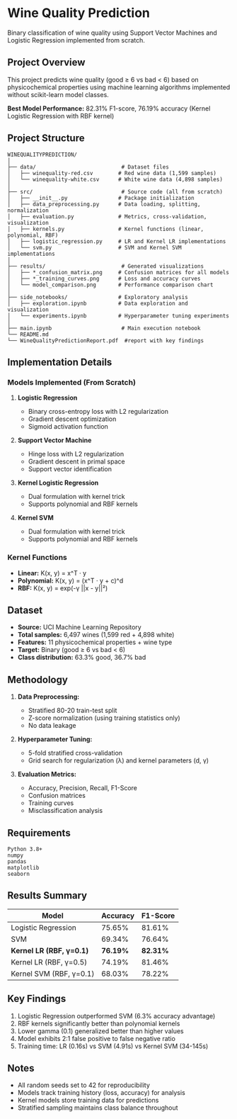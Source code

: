 # Wine Quality Prediction

Binary classification of wine quality using Support Vector Machines and Logistic Regression implemented from scratch.

## Project Overview

This project predicts wine quality (good ≥ 6 vs bad < 6) based on physicochemical properties using machine learning algorithms implemented without scikit-learn model classes.

**Best Model Performance:** 82.31% F1-score, 76.19% accuracy (Kernel Logistic Regression with RBF kernel)

## Project Structure

```
WINEQUALITYPREDICTION/
│
├── data/                           # Dataset files
│   ├── winequality-red.csv        # Red wine data (1,599 samples)
│   └── winequality-white.csv      # White wine data (4,898 samples)
│
├── src/                            # Source code (all from scratch)
│   ├── __init__.py                # Package initialization
│   ├── data_preprocessing.py      # Data loading, splitting, normalization
│   ├── evaluation.py              # Metrics, cross-validation, visualization
│   ├── kernels.py                 # Kernel functions (linear, polynomial, RBF)
│   ├── logistic_regression.py     # LR and Kernel LR implementations
│   └── svm.py                     # SVM and Kernel SVM implementations
│
├── results/                        # Generated visualizations
│   ├── *_confusion_matrix.png     # Confusion matrices for all models
│   ├── *_training_curves.png      # Loss and accuracy curves
│   └── model_comparison.png       # Performance comparison chart
│
├── side_notebooks/                # Exploratory analysis
│   ├── exploration.ipynb          # Data exploration and visualization
│   └── experiments.ipynb          # Hyperparameter tuning experiments
│
├── main.ipynb                      # Main execution notebook
└── README.md
└── WineQualityPredictionReport.pdf  #report with key findings                  
```

## Implementation Details

### Models Implemented (From Scratch)

1. **Logistic Regression**
   - Binary cross-entropy loss with L2 regularization
   - Gradient descent optimization
   - Sigmoid activation function

2. **Support Vector Machine**
   - Hinge loss with L2 regularization
   - Gradient descent in primal space
   - Support vector identification

3. **Kernel Logistic Regression**
   - Dual formulation with kernel trick
   - Supports polynomial and RBF kernels

4. **Kernel SVM**
   - Dual formulation with kernel trick
   - Supports polynomial and RBF kernels

### Kernel Functions

- **Linear:** K(x, y) = x^T · y
- **Polynomial:** K(x, y) = (x^T · y + c)^d
- **RBF:** K(x, y) = exp(-γ ||x - y||²)

## Dataset

- **Source:** UCI Machine Learning Repository
- **Total samples:** 6,497 wines (1,599 red + 4,898 white)
- **Features:** 11 physicochemical properties + wine type
- **Target:** Binary (good ≥ 6 vs bad < 6)
- **Class distribution:** 63.3% good, 36.7% bad

## Methodology

1. **Data Preprocessing:**
   - Stratified 80-20 train-test split
   - Z-score normalization (using training statistics only)
   - No data leakage

2. **Hyperparameter Tuning:**
   - 5-fold stratified cross-validation
   - Grid search for regularization (λ) and kernel parameters (d, γ)

3. **Evaluation Metrics:**
   - Accuracy, Precision, Recall, F1-Score
   - Confusion matrices
   - Training curves
   - Misclassification analysis

## Requirements

```
Python 3.8+
numpy
pandas
matplotlib
seaborn
```

## Results Summary

| Model | Accuracy | F1-Score |
|-------|----------|----------|
| Logistic Regression | 75.65% | 81.61% |
| SVM | 69.34% | 76.64% |
| **Kernel LR (RBF, γ=0.1)** | **76.19%** | **82.31%** |
| Kernel LR (RBF, γ=0.5) | 74.19% | 81.46% |
| Kernel SVM (RBF, γ=0.1) | 68.03% | 78.22% |

## Key Findings

1. Logistic Regression outperformed SVM (6.3% accuracy advantage)
2. RBF kernels significantly better than polynomial kernels
3. Lower gamma (0.1) generalized better than higher values
4. Model exhibits 2:1 false positive to false negative ratio
5. Training time: LR (0.16s) vs SVM (4.91s) vs Kernel SVM (34-145s)

## Notes

- All random seeds set to 42 for reproducibility
- Models track training history (loss, accuracy) for analysis
- Kernel models store training data for predictions
- Stratified sampling maintains class balance throughout